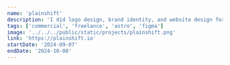```yaml
---
name: 'plainshift'
description: 'I did logo design, brand identity, and website design for plainshift, an auditing company specializing in platform-agnostic smart contract audits.'
tags: ['commercial', 'freelance', 'astro', 'figma']
image: '../../../public/static/projects/plainshift.png'
link: 'https://plainshift.io'
startDate: '2024-09-07'
endDate: '2024-10-08'
---
```

